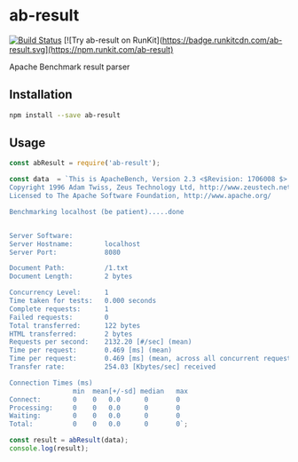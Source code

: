 # ab-result

[![Build Status](https://travis-ci.org/aquilax/ab-result.svg?branch=master)](https://travis-ci.org/aquilax/ab-result) [![Try ab-result on RunKit](https://badge.runkitcdn.com/ab-result.svg](https://npm.runkit.com/ab-result)

Apache Benchmark result parser

## Installation

```bash
npm install --save ab-result
```

## Usage

```js
const abResult = require('ab-result');

const data  = `This is ApacheBench, Version 2.3 <$Revision: 1706008 $>
Copyright 1996 Adam Twiss, Zeus Technology Ltd, http://www.zeustech.net/
Licensed to The Apache Software Foundation, http://www.apache.org/

Benchmarking localhost (be patient).....done


Server Software:
Server Hostname:        localhost
Server Port:            8080

Document Path:          /1.txt
Document Length:        2 bytes

Concurrency Level:      1
Time taken for tests:   0.000 seconds
Complete requests:      1
Failed requests:        0
Total transferred:      122 bytes
HTML transferred:       2 bytes
Requests per second:    2132.20 [#/sec] (mean)
Time per request:       0.469 [ms] (mean)
Time per request:       0.469 [ms] (mean, across all concurrent requests)
Transfer rate:          254.03 [Kbytes/sec] received

Connection Times (ms)
                min  mean[+/-sd] median   max
Connect:        0    0   0.0      0       0
Processing:     0    0   0.0      0       0
Waiting:        0    0   0.0      0       0
Total:          0    0   0.0      0       0`;

const result = abResult(data);
console.log(result);
```
